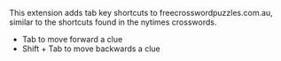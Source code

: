 This extension adds tab key shortcuts to freecrosswordpuzzles.com.au, similar to the shortcuts found in the nytimes crosswords.

* Tab to move forward a clue
* Shift + Tab to move backwards a clue